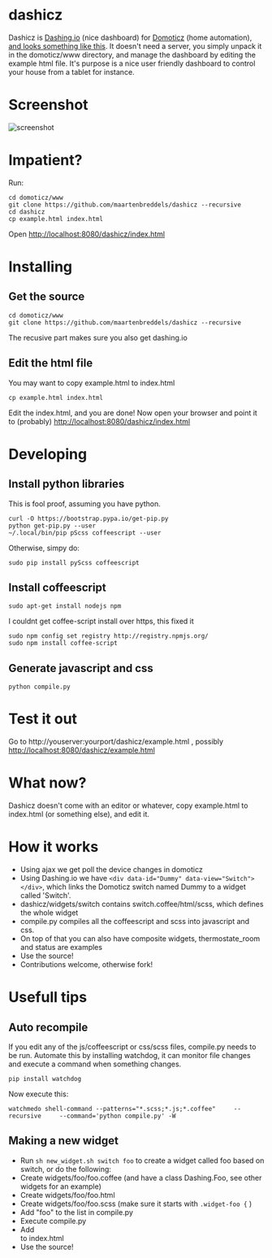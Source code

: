 # dashicz
Dashicz is [Dashing.io](http://dashing.io) (nice dashboard) for [Domoticz](domoticz.com) (home automation), [and looks something like this](https://cloud.githubusercontent.com/assets/1765949/6875062/839ee1b6-d4bc-11e4-9b1a-1b08cb4419b4.png). It doesn't need a server, you simply unpack it in the domoticz/www directory, and manage the dashboard by editing the example html file. It's purpose is a nice user friendly dashboard to control your house from a tablet for instance.

# Screenshot
![screenshot](https://cloud.githubusercontent.com/assets/1765949/6875062/839ee1b6-d4bc-11e4-9b1a-1b08cb4419b4.png)

# Impatient?
Run:
```
cd domoticz/www
git clone https://github.com/maartenbreddels/dashicz --recursive
cd dashicz
cp example.html index.html
```
Open [http://localhost:8080/dashicz/index.html](http://localhost:8080/dashicz/index.html)

# Installing
## Get the source
```
cd domoticz/www
git clone https://github.com/maartenbreddels/dashicz --recursive
```
The recusive part makes sure you also get dashing.io

## Edit the html file
You may want to copy example.html to index.html
```
cp example.html index.html
````
Edit the index.html, and you are done! Now open your browser and point it to (probably)
[http://localhost:8080/dashicz/index.html](http://localhost:8080/dashicz/index.html)

# Developing

## Install python libraries
This is fool proof, assuming you have python.
```
curl -O https://bootstrap.pypa.io/get-pip.py
python get-pip.py --user
~/.local/bin/pip pScss coffeescript --user
```
Otherwise, simpy do:
```
sudo pip install pyScss coffeescript
```

## Install coffeescript
```
sudo apt-get install nodejs npm
```
I couldnt get coffee-script install over https, this fixed it
```
sudo npm config set registry http://registry.npmjs.org/
sudo npm install coffee-script
```
## Generate javascript and css
```
python compile.py 
```

# Test it out
Go to http://youserver:yourport/dashicz/example.html , possibly  [http://localhost:8080/dashicz/example.html](http://localhost:8080/dashicz/example.html)

# What now?
Dashicz doesn't come with an editor or whatever, copy example.html to index.html (or something else), and edit it.
# How it works
* Using ajax we get poll the device changes in domoticz
* Using Dashing.io we have `<div data-id="Dummy" data-view="Switch"></div>`, which links the Domoticz switch named Dummy to a widget called 'Switch'.
* dashicz/widgets/switch contains switch.coffee/html/scss, which defines the whole widget
* compile.py compiles all the coffeescript and scss into javascript and css.
* On top of that you can also have composite widgets, thermostate_room and status are examples
* Use the source!
* Contributions welcome, otherwise fork!
  
# Usefull tips
## Auto recompile
If you edit any of the js/coffeescript or css/scss files, compile.py needs to be run. Automate this by installing watchdog, it can monitor file changes and execute a command when something changes.
```
pip install watchdog
```
Now execute this:
```
watchmedo shell-command --patterns="*.scss;*.js;*.coffee"     --recursive     --command='python compile.py' -W
```
## Making a new widget
 * Run `sh new_widget.sh switch foo` to create a widget called foo based on switch, or do the following:
  * Create widgets/foo/foo.coffee (and have a class Dashing.Foo, see other widgets for an example)
  * Create widgets/foo/foo.html 
  * Create widgets/foo/foo.scss (make sure it starts with `.widget-foo {` )
 * Add "foo" to the list in compile.py
 * Execute compile.py
 * Add <div data-id="Your domociz device name" data-view="Foo"/> to index.html 
 * Use the source!
 
